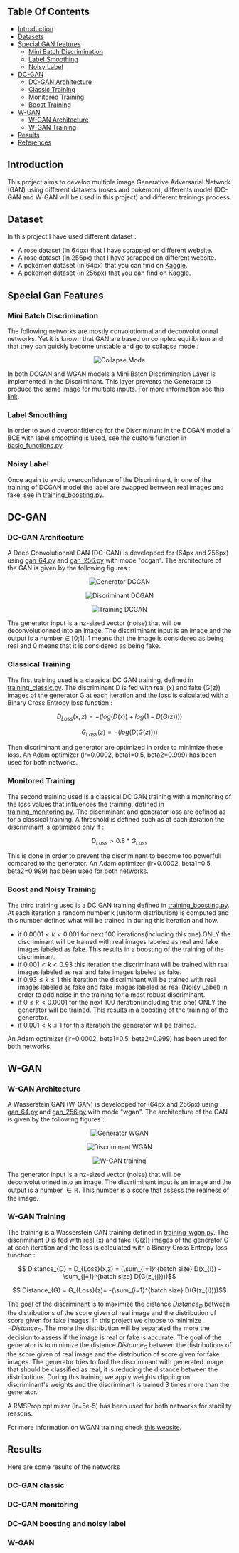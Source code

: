 ## Table Of Contents
* [Introduction](#introduction)
* [Datasets](#datasets)
* [Special GAN features](#special-gan-features)
  * [Mini Batch Discrimination](#mini-batch-discrimination)
  * [Label Smoothing](#label-smoothing)
  * [Noisy Label](#noisy-label)
* [DC-GAN](#dc-gan)
  * [DC-GAN Architecture](#dc-gan-architecture)
  * [Classic Training](#classic-training)
  * [Monitored Training](#monitored-training)
  * [Boost Training](#boost-training)
* [W-GAN](#w-gan)
  * [W-GAN Architecture](#w-gan-architecture)
  * [W-GAN Training](#w-gan-training)
* [Results](#results)
* [References](#references)

## Introduction

This project aims to develop multiple image Generative Adversarial Network (GAN) using different datasets (roses and pokemon), differents model (DC-GAN and W-GAN will be used in this project) and different trainings process. 

## Dataset

In this project I have used different dataset :
* A rose dataset (in 64px) that I have scrapped on different website.
* A rose dataset (in 256px) that I have scrapped on different website.
* A pokemon dataset (in 64px) that you can find on <a href="https://www.kaggle.com/search?q=pokemon">Kaggle</a>.
* A pokemon dataset (in 256px) that you can find on <a href="https://www.kaggle.com/search?q=pokemon">Kaggle</a>.

## Special Gan Features 

###  Mini Batch Discrimination

The following networks are mostly convolutionnal and deconvolutionnal networks. Yet it is known that GAN are based on complex equilibrium and that they can quickly become unstable and go to collapse mode :
<p align="center">
  <img alt="Collapse Mode" title="Features Extraction" src="./Media/collapse.PNG" >
</p>
In both DCGAN and WGAN models a Mini Batch Discrimination Layer is implemented in the Discriminant. This layer prevents the Generator to produce the same image for multiple inputs. For more information see <a href="https://towardsdatascience.com/gan-ways-to-improve-gan-performance-acf37f9f59b">this link</a>.

### Label Smoothing

In order to avoid overconfidence for the Discriminant in the DCGAN model a BCE with label smoothing is used, see the custom function in <a href="./Trainings/basic_functions.py">basic_functions.py</a>.

### Noisy Label

Once again to avoid overconfidence of the Discriminant, in one of the training of DCGAN model the label are swapped between real images and fake, see in <a href="./Trainings/training_boosting.py">training_boosting.py</a>.

## DC-GAN 


### DC-GAN Architecture

A Deep Convolutionnal GAN (DC-GAN) is developped for (64px and 256px) using <a href="./Models/gan_64.py">gan_64.py</a> and <a href="./Models/gan_256.py">gan_256.py</a> with mode "dcgan".
The architecture of the GAN is given by the following figures :

<p align="center">
  <img alt="Generator DCGAN" title="Features Extraction" src="./Media/Generator.PNG" >
</p>
<p align="center">
  <img alt="Discriminant DCGAN" title="Features Extraction" src="./Media/Discriminant_DC.PNG" >
</p>
<p align="center">
  <img alt="Training DCGAN" title="Features Extraction" src="./Media/DCtraining.PNG" >
</p>

The generator input is a nz-sized vector (noise) that will be deconvolutionned into an image.
The discrtiminant input is an image and the output is a number $\in$ [0;1]. 1 means that the image is considered as being real and 0 means that it is considered as being fake.

### Classical Training

The first training used is a classical DC GAN training, defined in <a href="./Trainings/training_classic.py">training_classic.py</a>. The discriminant D is fed with real (x) and fake (G(z)) images of the generator G at each iteration and the loss is calculated with a Binary Cross Entropy loss function :

$$ D_{Loss}(x,z)= -(log(D(x)) + log(1-D(G(z))))$$

$$ G_{Loss}(z)= -(log(D(G(z))))$$

Then discriminant and generator are optimized in order to minimize these loss.
An Adam optimizer (lr=0.0002, beta1=0.5, beta2=0.999) has been used for both networks.

### Monitored Training
The second training used is a classical DC GAN training with a monitoring of the loss values that influences the training, defined in <a href="./Trainings/training_monitoring.py">training_monitoring.py</a>. The discriminant and generator loss are defined as for a classical training. A threshold is defined such as at each iteration the discriminant is optimized only if :

$$D_{Loss}>0.8*G_{Loss}$$

This is done in order to prevent the discriminant to become too powerfull compared to the generator.
An Adam optimizer (lr=0.0002, beta1=0.5, beta2=0.999) has been used for both networks.

### Boost and Noisy Training
The third training used is a DC GAN training defined in <a href="./Trainings/training_boosting.py">training_boosting.py</a>. At each iteration a random number k (uniform distribution) is computed and this number defines what will be trained in during this iteration and how.

* if $0.0001 \lt k \lt 0.001$ for next 100 iterations(including this one) ONLY the discriminant will be trained with real images labeled as real and fake images labeled as fake. This results in a boosting of the training of the discriminant.
* if $0.001 \lt k \lt 0.93$ this iteration the discriminant will be trained with real images labeled as real and fake images labeled as fake.
* if $0.93 \le k \le 1$ this iteration the discriminant will be trained with real images labeled as fake and fake images labeled as real (Noisy Label) in order to add noise in the training for a most robust discriminant.
* if $0 \le k \lt 0.0001$ for the next 100 iteration(including this one) ONLY the generator will be trained. This results in a boosting of the training of the generator.
* if $0.001 \lt k \le 1$ for this iteration the generator will be trained.

An Adam optimizer (lr=0.0002, beta1=0.5, beta2=0.999) has been used for both networks.

## W-GAN
### W-GAN Architecture

A Wasserstein GAN (W-GAN) is developped for (64px and 256px) using <a href="./Models/gan_64.py">gan_64.py</a> and <a href="./Models/gan_256.py">gan_256.py</a> with mode "wgan".
The architecture of the GAN is given by the following figures :

<p align="center">
  <img alt="Generator WGAN" title="Features Extraction" src="./Media/Generator.PNG" >
</p>
<p align="center">
  <img alt="Discriminant WGAN" title="Features Extraction" src="./Media/Discriminant_WGAN.PNG" >
</p>
<p align="center">
  <img alt="W-GAN training" title="Features Extraction" src="./Media/WGANtraining.PNG" >
</p>

The generator input is a nz-sized vector (noise) that will be deconvolutionned into an image.
The discrtiminant input is an image and the output is a number $\in \mathbb{R}$. This number is a score that assess the realness of the image.

### W-GAN Training

The training is a Wasserstein GAN training defined in <a href="./Trainings/training_wgan.py">training_wgan.py</a>.
The discriminant D is fed with real (x) and fake (G(z)) images of the generator G at each iteration and the loss is calculated with a Binary Cross Entropy loss function :

$$ Distance_{D} = D_{Loss}(x,z) = (\sum_{i=1}^{batch size} D(x_{i}) - \sum_{j=1}^{batch size} D(G(z_{j})))$$

$$ Distance_{G} = G_{Loss}(z)= -(\sum_{i=1}^{batch size} D(G(z_{i})))$$

The goal of the discriminant is to maximize the distance $Distance_{D}$ between the distributions of the score given of real image and the distribution of score given for fake images. In this project we choose to minimize $-Distance_{D}$. The more the distribution will be separated the more the decision to assess if the image is real or fake is accurate.
The goal of the generator is to minimize the distance $Distance_{G}$ between the distributions of the score given of real image and the distribution of score given for fake images. The generator tries to fool the discriminant with generated image that should be classified as real, it is reducing the distance between the distributions.
During this training we apply weights clipping on discriminant's weights and the discriminant is trained 3 times more than the generator.

A RMSProp optimizer (lr=5e-5) has been used for both networks for stability reasons.

For more information on WGAN training check <a href="https://machinelearningmastery.com/how-to-implement-wasserstein-loss-for-generative-adversarial-networks/">this website</a>.

## Results

Here are some results of the networks

### DC-GAN classic

### DC-GAN monitoring

### DC-GAN boosting and noisy label

### W-GAN

<!-- ## References
<a id="1">[1]</a> Philip Schmidt et al. “Introducing WeSAD, a multimodal dataset for wearable stress and affect detection”. In: ICMI 2018 - Proceedings of the 2018 International Conference on Multimodal Interaction (Oct. 2018), pp. 400–408. doi: <a href="https://doi.org/10.1145/3242969.3242985">10.1145/3242969.3242985</a>. -->
